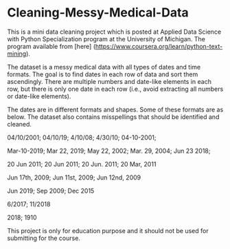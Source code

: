 # Cleaning-Messy-Medical-Data
 
This is a mini data cleaning project which is posted at Applied Data Science with Python Specialization program at the University of Michigan. The program available from [here] (https://www.coursera.org/learn/python-text-mining).


The dataset is a messy medical data with all types of dates and time formats. The goal is to find dates in each row of data and sort them ascendingly. There are multiple numbers and date-like elements in each row, but there is only one date in each row (i.e., avoid extracting all numbers or date-like elements). 

The dates are in different formats and shapes. Some of these formats are as below. The dataset also contains misspellings that should be identified and cleaned. 


04/10/2001; 04/10/19; 4/10/08; 4/30/10; 04-10-2001;

Mar-10-2019; Mar 22, 2019; May 22, 2002; Mar. 29, 2004; Jun 23 2018;

20 Jun 2011; 20 Jun 2011; 20 Jun. 2011; 20 Mar, 2011

Jun 17th, 2009; Jun 11st, 2009; Jun 12nd, 2009

Jun 2019; Sep 2009; Dec 2015

6/2017; 11/2018

2018; 1910


This project is only for education purpose and it should not be used for submitting for the course. 